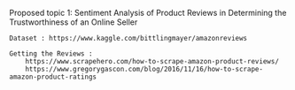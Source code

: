 
Proposed topic 1: Sentiment Analysis of Product Reviews in Determining the Trustworthiness of an Online Seller

	Dataset : https://www.kaggle.com/bittlingmayer/amazonreviews

	Getting the Reviews :
		https://www.scrapehero.com/how-to-scrape-amazon-product-reviews/
		https://www.gregorygascon.com/blog/2016/11/16/how-to-scrape-amazon-product-ratings
